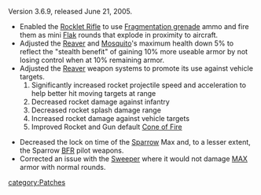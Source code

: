 Version 3.6.9, released June 21, 2005.

- Enabled the [Rocklet Rifle](Rocklet_Rifle.md "wikilink") to use
  [Fragmentation grenade](Fragmentation_grenade.md "wikilink") ammo and
  fire them as mini [Flak](Flak.md "wikilink") rounds that explode in
  proximity to aircraft.
- Adjusted the [Reaver](Reaver.md "wikilink") and
  [Mosquito](Mosquito.md "wikilink")'s maximum health down 5% to reflect
  the "stealth benefit" of gaining 10% more useable armor by not
  losing control when at 10% remaining armor.
- Adjusted the [Reaver](Reaver.md "wikilink") weapon systems to promote
  its use against vehicle targets.
  1.  Significantly increased rocket projectile speed and acceleration
      to help better hit moving targets at range
  2.  Decreased rocket damage against infantry
  3.  Decreased rocket splash damage range
  4.  Increased rocket damage against vehicle targets
  5.  Improved Rocket and Gun default [Cone of
      Fire](Cone_of_Fire.md "wikilink")

<!-- -->

- Decreased the lock on time of the [Sparrow](Sparrow.md "wikilink") Max
  and, to a lesser extent, the Sparrow [BFR](BFR.md "wikilink") pilot
  weapons.
- Corrected an issue with the [Sweeper](Sweeper.md "wikilink") where it
  would not damage [MAX](MAX.md "wikilink") armor with normal rounds.

[category:Patches](category:Patches.md "wikilink")
